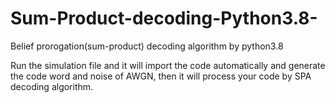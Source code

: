 # Sum-Product-decoding-Python3.8-
Belief prorogation(sum-product) decoding algorithm by python3.8 

Run the simulation file and it will import the code automatically and generate the code word and noise of AWGN, then it will 
process your code by SPA decoding algorithm.
